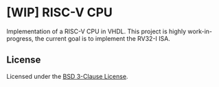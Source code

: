 # [WIP] RISC-V CPU 

Implementation of a RISC-V CPU in VHDL.
This project is highly work-in-progress, the current goal is to implement
the RV32-I ISA.

## License

Licensed under the [BSD 3-Clause License](./LICENSE).
